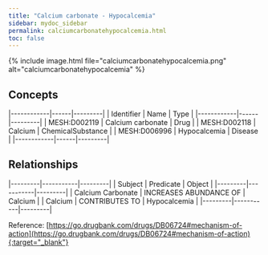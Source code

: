 ```yaml
---
title: "Calcium carbonate - Hypocalcemia"
sidebar: mydoc_sidebar
permalink: calciumcarbonatehypocalcemia.html
toc: false 
---
```


{% include image.html file="calciumcarbonatehypocalcemia.png" alt="calciumcarbonatehypocalcemia" %}

## Concepts

|------------|------|---------|
| Identifier | Name | Type    |
|------------|------|---------|
| MESH:D002119 | Calcium carbonate | Drug |
| MESH:D002118 | Calcium | ChemicalSubstance |
| MESH:D006996 | Hypocalcemia | Disease |
|------------|------|---------|

## Relationships

|---------|-----------|---------|
| Subject | Predicate | Object  |
|---------|-----------|---------|
| Calcium Carbonate | INCREASES ABUNDANCE OF | Calcium |
| Calcium | CONTRIBUTES TO | Hypocalcemia |
|---------|-----------|---------|

Reference: [https://go.drugbank.com/drugs/DB06724#mechanism-of-action](https://go.drugbank.com/drugs/DB06724#mechanism-of-action){:target="_blank"}